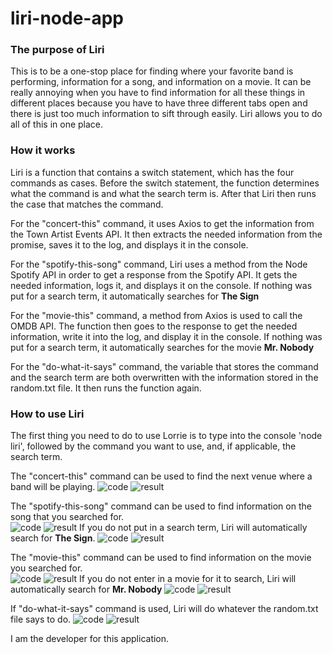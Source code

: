 # liri-node-app
### The purpose of Liri 

This is to be a one-stop place for finding where your favorite band is performing, information for a song, and information on a movie.  It can be really annoying when you have to find information for all these things in different places because you have to have three different tabs open and there is just too much information to sift through easily.  Liri allows you to do all of this in one place.

### How it works

Liri is a function that contains a switch statement, which has the four commands as cases.  Before the switch statement, the function determines what the command is and what the search term is.  After that Liri then runs the case that matches the command.

For the "concert-this" command, it uses Axios to get the information from the Town Artist Events API.  It then extracts the needed information from the promise, saves it to the log, and displays it in the console.

For the "spotify-this-song" command, Liri uses a method from the Node Spotify API in order to get a response from the Spotify API.  It gets the needed information, logs it, and displays it on the console.  If nothing was put for a search term, it automatically searches for **The Sign**

For the "movie-this" command, a method from Axios is used to call the OMDB API.  The function then goes to the response to get the needed information, write it into the log, and display it in the console.  If nothing was put for a search term, it automatically searches for the movie **Mr. Nobody**

For the "do-what-it-says" command, the variable that stores the command and the search term are both overwritten with the information stored in the random.txt file.  It then runs the function again.

### How to use Liri	

The first thing you need to do to use Lorrie is to type into the console 'node liri', followed by the command you want to use, and, if applicable, the search term.

The "concert-this" command can be used to find the next venue where a band will be playing.
![code](images\Screenshot4.png)
![result](images\Screenshot5.png)

The "spotify-this-song" command can be used to find information on the song that you searched for.  
![code](images\Screenshot6.png)
![result](images\Screenshot7.png)
If you do not put in a search term, Liri will automatically search for **The Sign**.
![code](images\Screenshot8.png)
![result](images\Screenshot9.png)

The "movie-this" command can be used to find information on the movie you searched for.  
![code](images\Screenshot10.png)
![result](images\Screenshot11.png)
If you do not enter in a movie for it to search, Liri will automatically search for **Mr. Nobody**
![code](images\Screenshot12.png)
![result](images\Screenshot13.png)

If "do-what-it-says" command is used, Liri will do whatever the random.txt file says to do.
![code](images\Screenshot14.png)
![result](images\Screenshot15.png)

I am the developer for this application.
